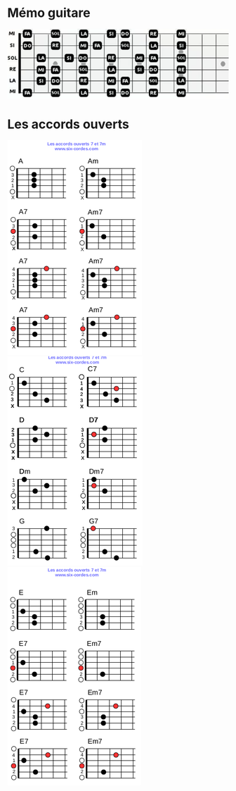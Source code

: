 # Mémo guitare

![](images/note_guitare.png)

# Les accords ouverts
![](images/Accords_A.png)
![](images/Accords_CDG.png)
![](images/Accords_E.png)
